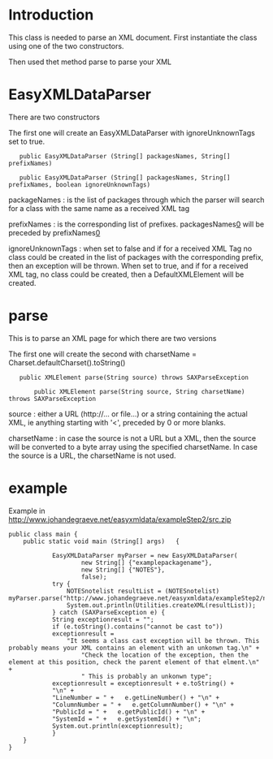 

# Introduction #

This class is needed to parse an XML document.
First instantiate the class using one of the two constructors.

Then used thet method parse to parse your XML


# EasyXMLDataParser #

There are two constructors

The first one will create an EasyXMLDataParser with ignoreUnknownTags set to true.
```
   public EasyXMLDataParser (String[] packagesNames, String[] prefixNames)
```

```
   public EasyXMLDataParser (String[] packagesNames, String[] prefixNames, boolean ignoreUnknownTags)
```

packageNames : is the list of packages through which the parser will search for a class with the same name as a received XML tag

prefixNames : is the corresponding list of prefixes. packagesNames[0](0.md) will be preceded by prefixNames[0](0.md)

ignoreUnknownTags : when set to false and if for a received XML Tag no class could be created in the list of packages with the corresponding prefix, then an exception will be thrown. When set to true, and if for a received XML tag, no class could be created, then a DefaultXMLElement will be created.


# parse #

This is to parse an XML page for which there are two versions

The first one will create the second with charsetName = Charset.defaultCharset().toString()
```
   public XMLElement parse(String source) throws SAXParseException 
```

```
       public XMLElement parse(String source, String charsetName) throws SAXParseException 
```

source : either a URL (http://... or file...) or a string containing the actual XML, ie anything starting with '<', preceded by 0 or more blanks.

charsetName : in case the source is not a URL but a XML, then the source will be converted to a byte array using the specified charsetName. In case the source is a URL, the charsetName is not used.

# example #
Example in http://www.johandegraeve.net/easyxmldata/exampleStep2/src.zip

```
public class main {
    public static void main (String[] args)   {

            EasyXMLDataParser myParser = new EasyXMLDataParser(
            	    new String[] {"examplepackagename"},
            	    new String[] {"NOTES"}, 
            	    false);
            try {
                NOTESnotelist resultList = (NOTESnotelist) myParser.parse("http://www.johandegraeve.net/easyxmldata/exampleStep2/notelist.xml");
                System.out.println(Utilities.createXML(resultList));
            } catch (SAXParseException e) {
    	    String exceptionresult = "";
	    	if (e.toString().contains("cannot be cast to")) 
	 		exceptionresult = 
	 		    "It seems a class cast exception will be thrown. This probably means your XML contains an element with an unkonwn tag.\n" +
	    	    	"Check the location of the exception, then the element at this position, check the parent element of that elment.\n" +
	    	    	" This is probably an unkonwn type";
	    	exceptionresult = exceptionresult + e.toString() +
	    	"\n" +
	    	"LineNumber = " +   e.getLineNumber() + "\n" +
	    	"ColumnNumber = " +   e.getColumnNumber() + "\n" +
	    	"PublicId = " +   e.getPublicId() + "\n" +
	    	"SystemId = " +   e.getSystemId() + "\n";
	    	System.out.println(exceptionresult);
            }
    }
}
```